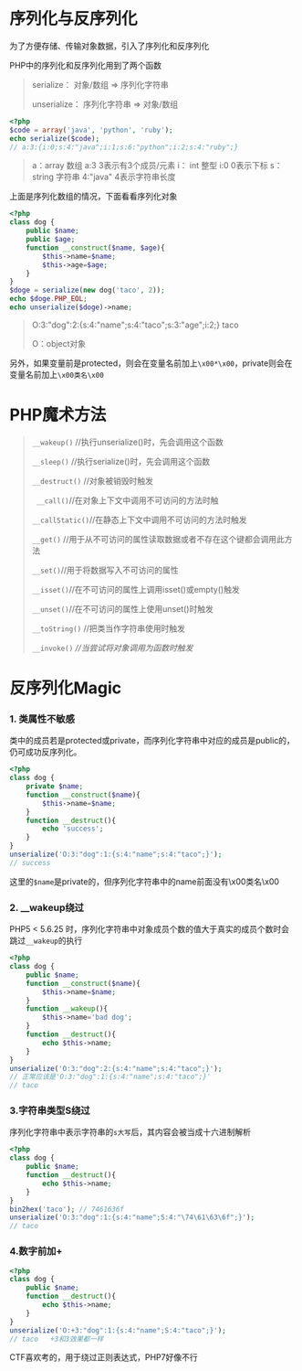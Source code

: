 # 序列化与反序列化

为了方便存储、传输对象数据，引入了序列化和反序列化

PHP中的序列化和反序列化用到了两个函数

> serialize：       对象/数组   =>   序列化字符串
>
> unserialize：  序列化字符串  =>  对象/数组

```php
<?php
$code = array('java', 'python', 'ruby');
echo serialize($code);  
// a:3:{i:0;s:4:"java";i:1;s:6:"python";i:2;s:4:"ruby";}
```

> a：array 数组          a:3                3表示有3个成员/元素
> i： int  整型              i:0                 0表示下标
> s：string 字符串      4:"java"       4表示字符串长度

上面是序列化数组的情况，下面看看序列化对象

```php
<?php
class dog {
    public $name;
    public $age;
    function __construct($name, $age){
        $this->name=$name;
        $this->age=$age;
    }
}
$doge = serialize(new dog('taco', 2));
echo $doge.PHP_EOL;
echo unserialize($doge)->name;
```

> O:3:"dog":2:{s:4:"name";s:4:"taco";s:3:"age";i:2;}
> taco
>
> O：object对象

另外，如果变量前是protected，则会在变量名前加上`\x00*\x00`，private则会在变量名前加上`\x00类名\x00`

# PHP魔术方法

> `__wakeup()` //执行unserialize()时，先会调用这个函数 
>
> `__sleep()` //执行serialize()时，先会调用这个函数 
>
> `__destruct()` //对象被销毁时触发
>
> ` __call()`//在对象上下文中调用不可访问的方法时触
>
> `__callStatic()`//在静态上下文中调用不可访问的方法时触发 
>
> `__get()` //用于从不可访问的属性读取数据或者不存在这个键都会调用此方法 
>
> `__set()`//用于将数据写入不可访问的属性
>
> `__isset()`//在不可访问的属性上调用isset()或empty()触发 
>
> `__unset()`//在不可访问的属性上使用unset()时触发 
>
> `__toString()` //把类当作字符串使用时触发 
>
> `__invoke()` *//当尝试将对象调用为函数时触发*

# 反序列化Magic

### 1. 类属性不敏感

类中的成员若是protected或private，而序列化字符串中对应的成员是public的，仍可成功反序列化。

```php
<?php
class dog {
    private $name;
    function __construct($name){
        $this->name=$name;
    }
    function __destruct(){
        echo 'success';
    }
}
unserialize('O:3:"dog":1:{s:4:"name";s:4:"taco";}');
// success
```

这里的`$name`是private的，但序列化字符串中的name前面没有\x00类名\x00

### 2. __wakeup绕过

 PHP5 < 5.6.25 时，序列化字符串中对象成员个数的值大于真实的成员个数时会跳过`__wakeup`的执行

```php
<?php
class dog {
    public $name;
    function __construct($name){
        $this->name=$name;
    }
    function __wakeup(){
        $this->name='bad dog';
    }
    function __destruct(){
        echo $this->name;
    }
}
unserialize('O:3:"dog":2:{s:4:"name";s:4:"taco";}');
// 正常应该是'O:3:"dog":1:{s:4:"name";s:4:"taco";}'
// taco
```

### 3.字符串类型S绕过

序列化字符串中表示字符串的`s大写`后，其内容会被当成十六进制解析

```php
<?php
class dog {
    public $name;
    function __destruct(){
        echo $this->name;
    }
}
bin2hex('taco'); // 7461636f
unserialize('O:3:"dog":1:{s:4:"name";S:4:"\74\61\63\6f";}');
// taco
```

### 4.数字前加+

```php
<?php
class dog {
    public $name;
    function __destruct(){
        echo $this->name;
    }
}
unserialize('O:+3:"dog":1:{s:4:"name";S:4:"taco";}');
// taco   +3和3效果都一样
```

CTF喜欢考的，用于绕过正则表达式，PHP7好像不行